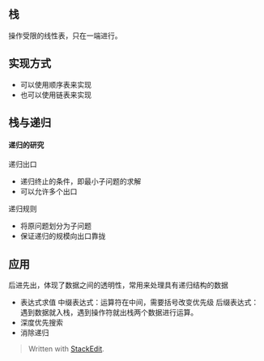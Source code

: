 ## 栈
操作受限的线性表，只在一端进行。
## 实现方式
- 可以使用顺序表来实现
- 也可以使用链表来实现
## 栈与递归
#### 递归的研究
递归出口
- 递归终止的条件，即最小子问题的求解
- 可以允许多个出口

递归规则
- 将原问题划分为子问题
- 保证递归的规模向出口靠拢
## 应用
后进先出，体现了数据之间的透明性，常用来处理具有递归结构的数据
- 表达式求值
中缀表达式：运算符在中间，需要括号改变优先级
后缀表达式：遇到数据就入栈，遇到操作符就出栈两个数据进行运算。
- 深度优先搜索
- 消除递归
> Written with [StackEdit](https://stackedit.io/).
<!--stackedit_data:
eyJoaXN0b3J5IjpbOTg3ODIyMTM3LC0xNzQxMDgzNjEzLDEyND
MwNzI1MDddfQ==
-->